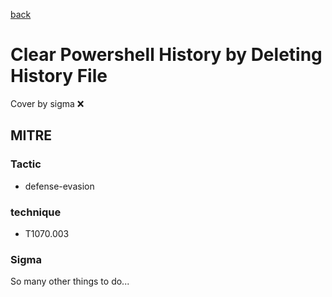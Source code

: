 [back](../index.md)
# Clear Powershell History by Deleting History File
Cover by sigma :x: 

## MITRE
### Tactic
  - defense-evasion

### technique
  - T1070.003

### Sigma

 So many other things to do...